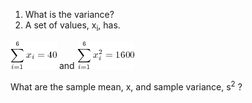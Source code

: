 1. What is the variance?  
2.  A set of values, x<sub>i</sub>, has.  

<img src="images/quiz30x.png"> and <img src="images/quiz31x.png">   

What are the sample mean, x, and sample variance, s<sup>2</sup> ? 